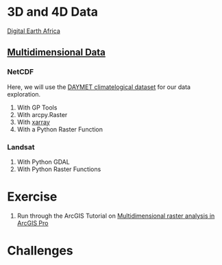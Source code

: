 # 3D and 4D Data
[Digital Earth Africa](https://www.africageoportal.com/pages/digital-earth-africa)

## [Multidimensional Data](https://www.esri.com/arcgis-blog/products/arcgis-pro/imagery/multidimensional-analysis-arcgis-pro/)

### NetCDF
Here, we will use the [DAYMET climatelogical dataset](https://thredds.daac.ornl.gov/thredds/catalog/ornldaac/1345/catalog.html) for our data exploration.

1. With GP Tools
2. With arcpy.Raster
3. With [xarray](http://xarray.pydata.org/en/stable/)
4. With a Python Raster Function

### Landsat
1. With Python GDAL
2. With Python Raster Functions

# Exercise
1. Run through the ArcGIS Tutorial on [Multidimensional raster analysis in ArcGIS Pro](https://doc.arcgis.com/en/imagery/workflows/tutorials/multidimensional-raster-analysis-in-arcgis-pro.htm?adumkts=product&adupro=ArcGIS_Image_Analyst&aduc=social&adum=external&utm_Source=social&aduca=Imagery&RemoteSensing&adulb=multiple&adusn=multiple&aduat=blog&sf_id=701f2000000rpWvAAI)

# Challenges

